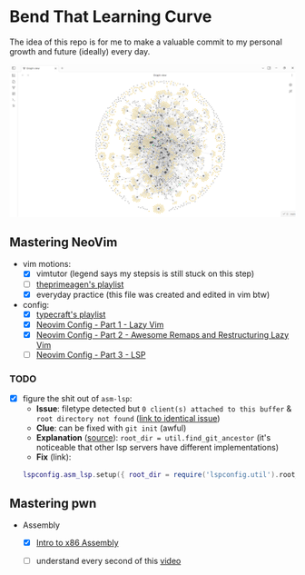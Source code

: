 # Bend That Learning Curve

The idea of this repo is for me to make a valuable commit to my personal growth and future (ideally) every day.

![](./graph.png)

## Mastering NeoVim

- vim motions:
    - [x] vimtutor (legend says my stepsis is still stuck on this step)
    - [ ] [theprimeagen's playlist](https://www.youtube.com/playlist?list=PLm323Lc7iSW_wuxqmKx_xxNtJC_hJbQ7R)
    - [x] everyday practice (this file was created and edited in vim btw)
- config:
    - [x] [typecraft's playlist](https://www.youtube.com/playlist?list=PLsz00TDipIffreIaUNk64KxTIkQaGguqn) 
    - [x] [Neovim Config - Part 1 - Lazy Vim](https://www.youtube.com/watch?v=ZWWxwwUsPNw)
    - [x] [Neovim Config - Part 2 - Awesome Remaps and Restructuring Lazy Vim](https://www.youtube.com/watch?v=c0Xmd4PGino)
    - [ ] [Neovim Config - Part 3 - LSP](https://www.youtube.com/watch?v=MuUrCcvE-Yw)

### TODO

- [x] figure the shit out of `asm-lsp`:
    - **Issue**: filetype detected but `0 client(s) attached to this buffer` & `root directory not found` ([link to identical issue](https://www.reddit.com/r/neovim/comments/16x65f9/has_anyone_had_any_issues_with_asmlsp/))
    - **Clue**: can be fixed with `git init` (awful)
    - **Explanation** ([source](https://github.com/neovim/nvim-lspconfig/blob/master/lua/lspconfig/server_configurations/asm_lsp.lua)): `root_dir = util.find_git_ancestor` (it's noticeable that other lsp servers have different implementations) 
    - **Fix** (link):
    ```lua
    lspconfig.asm_lsp.setup({ root_dir = require('lspconfig.util').root_pattern('.asm-lsp.toml', '.git', '*.asm', '*.s', '*.S') })
    ```

## Mastering pwn

- Assembly
    - [x] [Intro to x86 Assembly](assembly_x86_101/)
    - [ ] understand every second of this [video](https://www.youtube.com/watch?v=75gBFiFtAb8)

